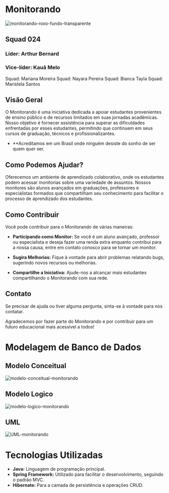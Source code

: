 # Monitorando

![monitorando-roxo-fundo-transparente](https://github.com/Squad024-2023/monitorando/assets/142227461/6a9f7302-824a-4607-81df-77e66188c757)

## Squad 024
### Líder: Arthur Bernard
### Vice-líder: Kauã Melo
Squad: Mariana Moreira
Squad: Nayara Pereira
Squad: Bianca Tayla
Squad: Maristela Santos 

## Visão Geral

O Monitorando é uma iniciativa dedicada a apoiar estudantes provenientes de ensino público e de recursos limitados em suas jornadas acadêmicas. Nosso objetivo é fornecer assistência para superar as dificuldades enfrentadas por esses estudantes, permitindo que continuem em seus cursos de graduação, técnicos e profissionalizantes.

- **Acreditamos em um Brasil onde ninguém desiste do sonho de ser quem quer ser.

## Como Podemos Ajudar?

Oferecemos um ambiente de aprendizado colaborativo, onde os estudantes podem acessar monitorias sobre uma variedade de assuntos. Nossos monitores são alunos avançados em graduações, professores e especialistas formados que compartilham seu conhecimento para facilitar o processo de aprendizado dos estudantes.

## Como Contribuir

Você pode contribuir para o Monitorando de várias maneiras:

- **Participando como Monitor:** Se você é um aluno avançado, professor ou especialista e deseja fazer uma renda extra enquanto contribui para a nossa causa, entre em contato conosco para se tornar um monitor.

- **Sugira Melhorias:** Fique à vontade para abrir problemas relatando bugs, sugerindo novos recursos ou melhorias.

- **Compartilhe a Iniciativa:** Ajude-nos a alcançar mais estudantes compartilhando o Monitorando com sua rede.

## Contato

Se precisar de ajuda ou tiver alguma pergunta, sinta-se à vontade para nos contatar.

Agradecemos por fazer parte do Monitorando e por contribuir para um futuro educacional mais acessível a todos!

# Modelagem de Banco de Dados

## Modelo Conceitual
![modelo-conceitual-monitorando](https://github.com/Squad024-2023/monitorando/assets/142227461/379b0038-689d-4422-a3b6-a487d01ca8cb)

## Modelo Logico
![modelo-logico-monitorando](https://github.com/Squad024-2023/monitorando/assets/142227461/6e23c217-7766-4144-b84d-bc49c927518c)

## UML 
![UML-monitorando](https://github.com/Squad024-2023/monitorando/assets/142227461/cb2a1fe6-20ee-4d32-89ba-02847111ab26)

# Tecnologias Utilizadas

- **Java:** Linguagem de programação principal.
- **Spring Framework:** Utilizado para facilitar o desenvolvimento, seguindo o padrão MVC.
- **Hibernate:** Para a camada de persistência e operações CRUD.

